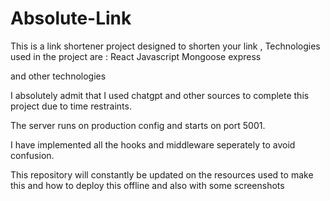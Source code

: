 # Absolute-Link
This is a link shortener project designed to shorten your link , Technologies used in the project are : React Javascript Mongoose express

and other technologies

I absolutely admit that I used chatgpt and other sources to complete this project due to time restraints.

The server runs on production config and starts on port 5001.

I have implemented all the hooks and middleware seperately to avoid confusion.

This repository will constantly be updated on the resources used to make this and how to deploy this offline and also with some screenshots
